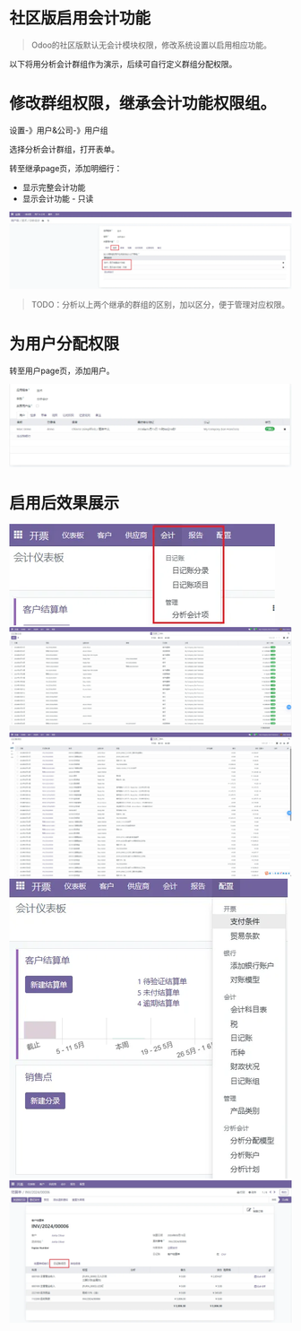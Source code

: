 
# 社区版启用会计功能
> Odoo的社区版默认无会计模块权限，修改系统设置以启用相应功能。

以下将用分析会计群组作为演示，后续可自行定义群组分配权限。

# 修改群组权限，继承会计功能权限组。

设置-》用户&公司-》用户组

选择分析会计群组，打开表单。

转至继承page页，添加明细行：

- 显示完整会计功能
- 显示会计功能 - 只读

![xx](_image/enable_accounting1.png)

> TODO：分析以上两个继承的群组的区别，加以区分，便于管理对应权限。

# 为用户分配权限

转至用户page页，添加用户。

![xx](_image/enable_accounting2.png)

# 启用后效果展示 

![xx](_image/enable_accounting3.png)
![](_image/enable_accounting4.png)
![](_image/enable_accounting5.png)
![](_image/enable_accounting6.png)
![](_image/enable_accounting7.png)
